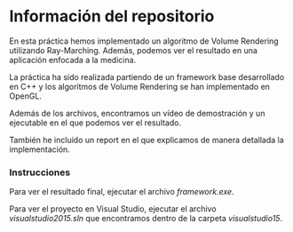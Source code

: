 # Información del repositorio
En esta práctica hemos implementado un algoritmo de Volume Rendering utilizando Ray-Marching. Además, podemos ver el resultado en una aplicación enfocada a la medicina.

La práctica ha sido realizada partiendo de un framework base desarrollado en C++ y los algoritmos de Volume Rendering se han implementado en OpenGL.

Además de los archivos, encontramos un vídeo de demostración y un ejecutable en el que podemos ver el resultado.

También he incluído un report en el que explicamos de manera detallada la implementación.

### Instrucciones
Para ver el resultado final, ejecutar el archivo *framework.exe*.

Para ver el proyecto en Visual Studio, ejecutar el archivo *visualstudio2015.sln* que encontramos dentro de la carpeta *visualstudio15*.

